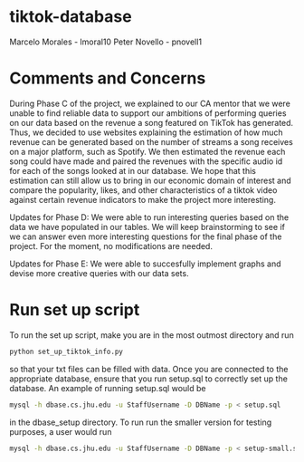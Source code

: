 # tiktok-database
Marcelo Morales - lmoral10
Peter Novello - pnovell1

# Comments and Concerns

During Phase C of the project, we explained to our CA mentor that we were unable to find reliable data to support
our ambitions of performing queries on our data based on the revenue a song featured on TikTok has generated. Thus,
we decided to use websites explaining the estimation of how much revenue can be generated based on the number of streams
a song receives on a major platform, such as Spotify. We then estimated the revenue each song could have made and paired the revenues with the specific audio id for each of the songs looked at in our database. We hope that this estimation can 
still allow us to bring in our economic domain of interest and compare the popularity, likes, and other characteristics of a 
tiktok video against certain revenue indicators to make the project more interesting. 

Updates for Phase D: We were able to run interesting queries based on the data we have populated in our tables. We will
keep brainstorming to see if we can answer even more interesting questions for the final phase of the project. For the moment, no modifications are needed.

Updates for Phase E: We were able to succesfully implement graphs and devise more creative queries with our data sets. 

# Run set up script

To run the set up script, make you are in the most outmost directory and run 
  ```bash
python set_up_tiktok_info.py 
```
so that your txt files can be filled with data.
Once you are connected to the appropriate database, ensure that you run setup.sql to correctly set up the database. An example of 
running setup.sql would be
  ```bash
mysql -h dbase.cs.jhu.edu -u StaffUsername -D DBName -p < setup.sql
```

in the dbase_setup directory. To run run the smaller version for testing purposes, a user would run
  ```bash
mysql -h dbase.cs.jhu.edu -u StaffUsername -D DBName -p < setup-small.sql
```


